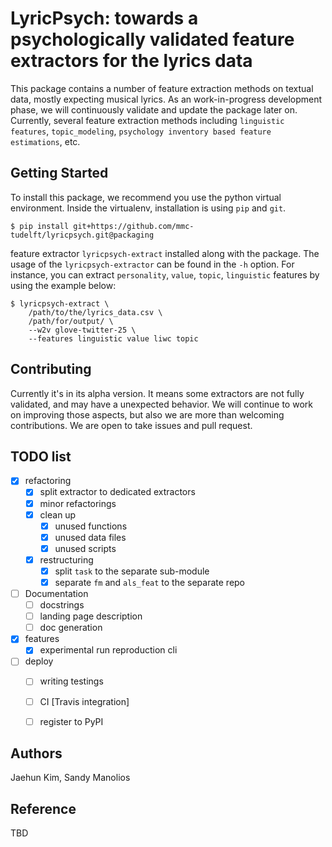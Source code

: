 # LyricPsych: towards a psychologically validated feature extractors for the lyrics data

This package contains a number of feature extraction methods on textual data, mostly expecting musical lyrics. As an work-in-progress development phase, we will continuously validate and update the package later on. Currently, several feature extraction methods including `linguistic features`, `topic_modeling`, `psychology inventory based feature estimations`, etc.


## Getting Started

To install this package, we recommend you use the python virtual environment. Inside the virtualenv, installation is using `pip` and `git`.

```console
$ pip install git+https://github.com/mmc-tudelft/lyricpsych.git@packaging
```
feature extractor `lyricpsych-extract` installed along with the package. The usage of the `lyricpsych-extractor` can be found in the `-h` option. For instance, you can extract `personality`, `value`, `topic`, `linguistic` features by using the example below:

```console
$ lyricpsych-extract \
    /path/to/the/lyrics_data.csv \
    /path/for/output/ \
    --w2v glove-twitter-25 \
    --features linguistic value liwc topic
```


## Contributing

Currently it's in its alpha version. It means some extractors are not fully validated, and may have a unexpected behavior. We will continue to work on improving those aspects, but also we are more than welcoming contributions. We are open to take issues and pull request.


## TODO list

- [x] refactoring
  - [x] split extractor to dedicated extractors
  - [x] minor refactorings
  - [x] clean up
    - [x] unused functions
    - [x] unused data files
    - [x] unused scripts
  - [x] restructuring
    - [x] split `task` to the separate sub-module
    - [x] separate `fm` and `als_feat` to the separate repo
- [ ] Documentation
  - [ ] docstrings
  - [ ] landing page description
  - [ ] doc generation
- [x] features
  - [x] experimental run reproduction cli
- [ ] deploy
  - [ ] writing testings
  - [ ] CI [Travis integration]
  - [ ] register to PyPI


## Authors

Jaehun Kim, Sandy Manolios

## Reference

TBD
